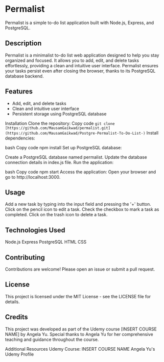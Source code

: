 # Permalist
Permalist is a simple to-do list application built with Node.js, Express, and PostgreSQL.

## Description
Permalist is a minimalist to-do list web application designed to help you stay organized and focused. It allows you to add, edit, and delete tasks effortlessly, providing a clean and intuitive user interface. Permalist ensures your tasks persist even after closing the browser, thanks to its PostgreSQL database backend.

## Features
* Add, edit, and delete tasks
* Clean and intuitive user interface
* Persistent storage using PostgreSQL database

Installation
Clone the repository:
Copy code
`git clone [https://github.com/MausamGaikwad/permalist.git](https://github.com/MausamGaikwad/Postgre-Permalist-To-Do-List-)`
Install dependencies:

bash
Copy code
npm install
Set up PostgreSQL database:

Create a PostgreSQL database named permalist.
Update the database connection details in index.js file.
Run the application:

bash
Copy code
npm start
Access the application:
Open your browser and go to http://localhost:3000.

## Usage
Add a new task by typing into the input field and pressing the '+' button.
Click on the pencil icon to edit a task.
Check the checkbox to mark a task as completed.
Click on the trash icon to delete a task.
## Technologies Used
Node.js
Express
PostgreSQL
HTML
CSS
## Contributing
Contributions are welcome! Please open an issue or submit a pull request.

## License
This project is licensed under the MIT License - see the LICENSE file for details.

## Credits
This project was developed as part of the Udemy course [INSERT COURSE NAME] by Angela Yu. Special thanks to Angela Yu for her comprehensive teaching and guidance throughout the course.

Additional Resources
Udemy Course: INSERT COURSE NAME
Angela Yu's Udemy Profile
